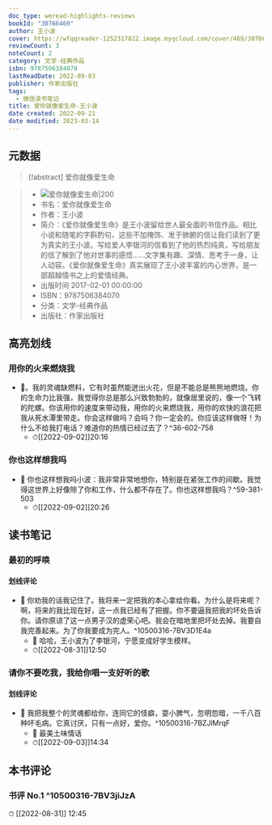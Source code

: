 ```yaml
---
doc_type: weread-highlights-reviews
bookId: "30766469"
author: 王小波
cover: https://wfqqreader-1252317822.image.myqcloud.com/cover/469/30766469/t7_30766469.jpg
reviewCount: 3
noteCount: 2
category: 文学-经典作品
isbn: 9787506384070
lastReadDate: 2022-09-03
publisher: 作家出版社
tags:
  - 微信读书笔记
title: 爱你就像爱生命-王小波
date created: 2022-09-21
date modified: 2023-03-14
---
```


## 元数据

>[!abstract] 爱你就像爱生命

> - ![爱你就像爱生命|200](https://wfqqreader-1252317822.image.myqcloud.com/cover/469/30766469/t7_30766469.jpg)
> - 书名：爱你就像爱生命
> - 作者：王小波
> - 简介：《爱你就像爱生命》是王小波留给世人最全面的书信作品。相比小说和随笔的字斟酌句，这些不加掩饰、发于肺腑的信让我们读到了更为真实的王小波。写给爱人李银河的信看到了他的热烈纯真，写给朋友的信了解到了他对世事的感悟……文字集有趣、深情、思考于一身，让人动容。《爱你就像爱生命》真实展现了王小波丰富的内心世界，是一部超越情书之上的爱情经典。
> - 出版时间 2017-02-01 00:00:00
> - ISBN：9787506384070
> - 分类：文学-经典作品
> - 出版社：作家出版社

## 高亮划线

### 用你的火来燃烧我

- 📌。我的灵魂缺燃料，它有时虽然能迸出火花，但是不能总是熊熊地燃烧。你的生命力比我强，我觉得你总是那么兴致勃勃的，就像居里说的，像一个飞转的陀螺。你该用你的速度来带动我，用你的火来燃烧我，用你的欢快的浪花把我从死水潭里带走。你会这样做吗？会吗？你一定会的。你应该这样做呀！为什么不给我打电话？难道你的热情已经过去了？^36-602-758
	- ⏱[[2022-09-02]]20:16

### 你也这样想我吗

- 📌 你也这样想我吗小波：我非常非常地想你，特别是在紧张工作的间歇。我觉得这世界上好像除了你和工作，什么都不存在了。你也这样想我吗？^59-381-503
	- ⏱[[2022-09-02]]20:26

## 读书笔记

### 最初的呼唤

#### 划线评论

- 📌 你劝我的话我记住了。我将来一定把我的本心拿给你看。为什么是将来呢？啊，将来的我比现在好，这一点我已经有了把握。你不要逼我把我的坏处告诉你。请你原谅了这一点男子汉的虚荣心吧。我会在暗地里把坏处去掉。我要自我完善起来。为了你我要成为完人。^10500316-7BV3D1E4a
	- 💭 哈哈，王小波为了李银河，宁愿变成好学生模样。
	- ⏱[[2022-08-31]]12:50

### 请你不要吃我，我给你唱一支好听的歌

#### 划线评论

- 📌 我把我整个的灵魂都给你，连同它的怪癖，耍小脾气，忽明忽暗，一千八百种坏毛病。它真讨厌，只有一点好，爱你。^10500316-7BZJlMrqF
	- 💭 最美土味情话
	- ⏱[[2022-09-03]]14:34

## 本书评论

### 书评 No.1 ^10500316-7BV3jiJzA

⏱ [[2022-08-31]] 12:45
